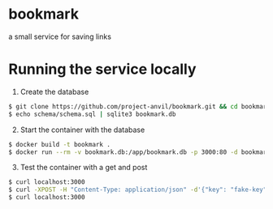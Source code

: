 # bookmark
a small service for saving links

# Running the service locally

1. Create the database

```sh
$ git clone https://github.com/project-anvil/bookmark.git && cd bookmark
$ echo schema/schema.sql | sqlite3 bookmark.db
```

2. Start the container with the database

```sh
$ docker build -t bookmark .
$ docker run --rm -v bookmark.db:/app/bookmark.db -p 3000:80 -d bookmark
```
3. Test the container with a get and post

```sh
$ curl localhost:3000
$ curl -XPOST -H "Content-Type: application/json" -d'{"key": "fake-key", "url": "google.com"}' localhost:3000
$ curl localhost:3000
```
